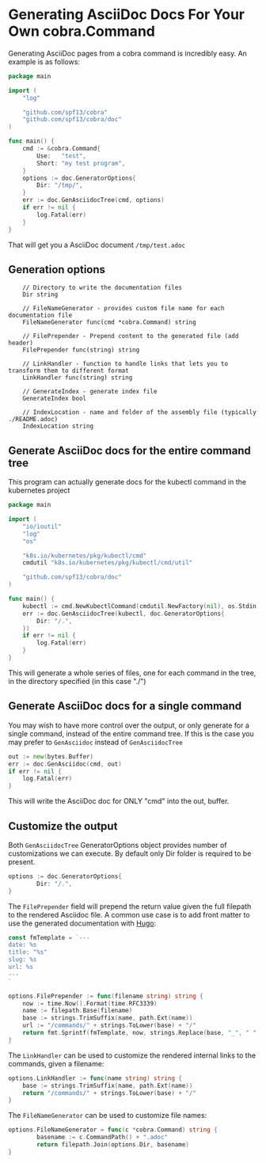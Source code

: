 # Generating AsciiDoc Docs For Your Own cobra.Command

Generating AsciiDoc pages from a cobra command is incredibly easy. An example is as follows:

```go
package main

import (
	"log"

	"github.com/spf13/cobra"
	"github.com/spf13/cobra/doc"
)

func main() {
	cmd := &cobra.Command{
		Use:   "test",
		Short: "my test program",
	}
	options := doc.GeneratorOptions{
		Dir: "/tmp/",
	}
	err := doc.GenAsciidocTree(cmd, options)
	if err != nil {
		log.Fatal(err)
	}
}
```

That will get you a AsciiDoc document `/tmp/test.adoc`

## Generation options


```golang
	// Directory to write the documentation files
	Dir string

	// FileNameGenerator - provides custom file name for each documentation file
	FileNameGenerator func(cmd *cobra.Command) string

	// FilePrepender - Prepend content to the generated file (add header)
	FilePrepender func(string) string

	// LinkHandler - function to handle links that lets you to transform them to different format
	LinkHandler func(string) string

	// GenerateIndex - generate index file
	GenerateIndex bool

	// IndexLocation - name and folder of the assembly file (typically ./README.adoc)
	IndexLocation string
```	

## Generate AsciiDoc docs for the entire command tree

This program can actually generate docs for the kubectl command in the kubernetes project

```go
package main

import (
	"io/ioutil"
	"log"
	"os"

	"k8s.io/kubernetes/pkg/kubectl/cmd"
	cmdutil "k8s.io/kubernetes/pkg/kubectl/cmd/util"

	"github.com/spf13/cobra/doc"
)

func main() {
	kubectl := cmd.NewKubectlCommand(cmdutil.NewFactory(nil), os.Stdin, ioutil.Discard, ioutil.Discard)
	err := doc.GenAsciidocTree(kubectl, doc.GeneratorOptions{
		Dir: "/.",
	})
	if err != nil {
		log.Fatal(err)
	}
}
```

This will generate a whole series of files, one for each command in the tree, in the directory specified (in this case "./")

## Generate AsciiDoc docs for a single command

You may wish to have more control over the output, or only generate for a single command, instead of the entire command
tree. If this is the case you may prefer to `GenAsciidoc` instead of `GenAsciidocTree`

```go
out := new(bytes.Buffer)
err := doc.GenAsciidoc(cmd, out)
if err != nil {
	log.Fatal(err)
}
```

This will write the AsciiDoc doc for ONLY "cmd" into the out, buffer.

## Customize the output

Both `GenAsciidocTree` GeneratorOptions object provides number of customizations we can execute.
By default only Dir folder is required to be present.

```go
options := doc.GeneratorOptions{
		Dir: "/.",
}
```
 
The `FilePrepender` field will prepend the return value given the full filepath to the rendered Asciidoc file. A common use case is to add front matter to use the generated documentation with [Hugo](http://gohugo.io/):

```go
const fmTemplate = `---
date: %s
title: "%s"
slug: %s
url: %s
---
`

options.FilePrepender := func(filename string) string {
	now := time.Now().Format(time.RFC3339)
	name := filepath.Base(filename)
	base := strings.TrimSuffix(name, path.Ext(name))
	url := "/commands/" + strings.ToLower(base) + "/"
	return fmt.Sprintf(fmTemplate, now, strings.Replace(base, "_", " ", -1), base, url)
}
```

The `LinkHandler` can be used to customize the rendered internal links to the commands, given a filename:

```go
options.LinkHandler := func(name string) string {
	base := strings.TrimSuffix(name, path.Ext(name))
	return "/commands/" + strings.ToLower(base) + "/"
}
```

The `FileNameGenerator` can be used to customize file names: 

```go
options.FileNameGenerator = func(c *cobra.Command) string {
		basename := c.CommandPath() + ".adoc"
		return filepath.Join(options.Dir, basename)
}
```
